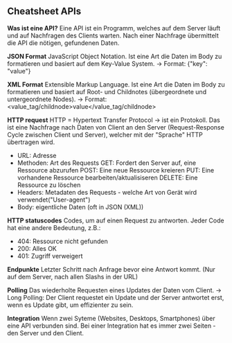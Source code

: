 ## Cheatsheet APIs

**Was ist eine API?**
Eine API ist ein Programm, welches auf dem Server läuft und auf Nachfragen des Clients warten. Nach einer Nachfrage übermittelt die API die nötigen, gefundenen Daten.

**JSON Format**
JavaScript Object Notation. Ist eine Art die Daten im Body zu formatieren und basiert auf dem Key-Value System. -> Format: {"key": "value"}

**XML Format**
Extensible Markup Language. Ist eine Art die Daten im Body zu formatieren und basiert auf Root- und Childnotes (übergeordnete und untergeordnete Nodes). -> Format: <rootnodes><value_tag/childnode>value</value_tag/childnode></rootnodes>

**HTTP request**
HTTP = Hypertext Transfer Protocol -> ist ein Protokoll. Das ist eine Nachfrage nach Daten von Client an den Server (Request-Response Cycle zwischen Client und Server), welcher mit der "Sprache" HTTP übertragen wird.

- URL: Adresse
- Methoden: Art des Requests
  GET: Fordert den Server auf, eine Ressource abzurufen
  POST: Eine neue Ressource kreieren
  PUT: Eine vorhandene Ressource bearbeiten/aktualisiseren
  DELETE: Eine Ressource zu löschen
- Headers: Metadaten des Requests - welche Art von Gerät wird verwendet("User-agent")
- Body: eigentliche Daten (oft in JSON (XML))

**HTTP statuscodes**
Codes, um auf einen Request zu antworten. Jeder Code hat eine andere Bedeutung, z.B.:

- 404: Ressource nicht gefunden
- 200: Alles OK
- 401: Zugriff verweigert

**Endpunkte**
Letzter Schritt nach Anfrage bevor eine Antwort kommt. (Nur auf dem Server, nach allen Slashs in der URL)

**Polling**
Das wiederholte Requesten eines Updates der Daten vom Client.
-> Long Polling: Der Client requestet ein Update und der Server antwortet erst, wenn es Update gibt, um effizienter zu sein.

**Integration**
Wenn zwei Syteme (Websites, Desktops, Smartphones) über eine API verbunden sind. Bei einer Integration hat es immer zwei Seiten - den Server und den Client.
